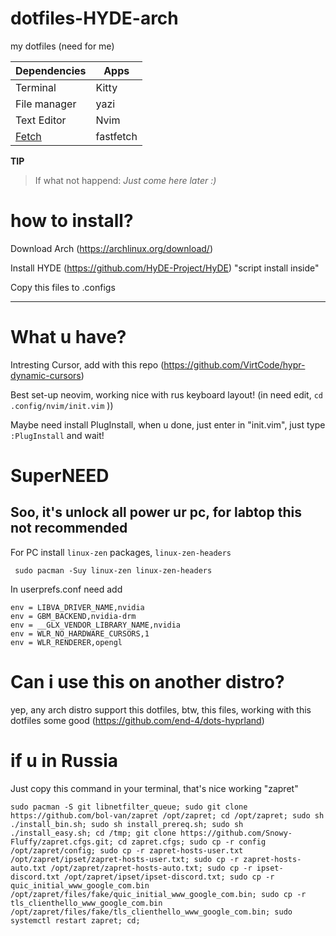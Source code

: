# dotfiles-HYDE-arch
 my dotfiles (need for me)



| Dependencies   | Apps |
| ----------- | ----------- |
| Terminal     | Kitty   |
| File manager   | yazi   |
| Text Editor | Nvim |
| [Fetch](https://github.com/MixaDoDs/fastfetch-config) | fastfetch |

**TIP**  
> If what not happend: 
> *Just come here later :)*

# how to install?

Download Arch (https://archlinux.org/download/)

Install HYDE (https://github.com/HyDE-Project/HyDE) "script install inside"

Copy this files to .configs
______
# What u have?
Intresting Cursor, add with this repo (https://github.com/VirtCode/hypr-dynamic-cursors)

Best set-up neovim, working nice with rus keyboard layout! (in need edit, ```cd .config/nvim/init.vim``` ))

Maybe need install PlugInstall, when u done, just enter in "init.vim", just type `:PlugInstall` and wait!


# SuperNEED

## Soo, it's unlock all power ur pc, for labtop this not recommended 

For PC install `linux-zen` packages, `linux-zen-headers` 
```
 sudo pacman -Suy linux-zen linux-zen-headers
```

In userprefs.conf need add

```
env = LIBVA_DRIVER_NAME,nvidia
env = GBM_BACKEND,nvidia-drm
env = __GLX_VENDOR_LIBRARY_NAME,nvidia
env = WLR_NO_HARDWARE_CURSORS,1
env = WLR_RENDERER,opengl
```

# Can i use this on another distro? 

yep, any arch distro support this dotfiles, btw, this files, working with this dotfiles some good (https://github.com/end-4/dots-hyprland)

# if u in Russia

Just copy this command in your terminal, that's nice working "zapret"

```
sudo pacman -S git libnetfilter_queue; sudo git clone https://github.com/bol-van/zapret /opt/zapret; cd /opt/zapret; sudo sh ./install_bin.sh; sudo sh install_prereq.sh; sudo sh ./install_easy.sh; cd /tmp; git clone https://github.com/Snowy-Fluffy/zapret.cfgs.git; cd zapret.cfgs; sudo cp -r config /opt/zapret/config; sudo cp -r zapret-hosts-user.txt /opt/zapret/ipset/zapret-hosts-user.txt; sudo cp -r zapret-hosts-auto.txt /opt/zapret/zapret-hosts-auto.txt; sudo cp -r ipset-discord.txt /opt/zapret/ipset/ipset-discord.txt; sudo cp -r quic_initial_www_google_com.bin /opt/zapret/files/fake/quic_initial_www_google_com.bin; sudo cp -r tls_clienthello_www_google_com.bin /opt/zapret/files/fake/tls_clienthello_www_google_com.bin; sudo systemctl restart zapret; cd;
```



